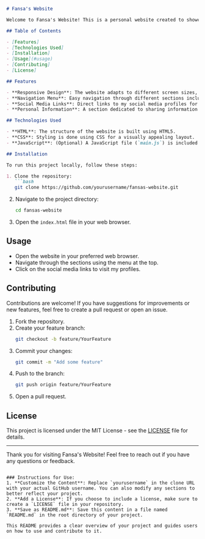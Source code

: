 ```markdown
# Fansa's Website

Welcome to Fansa's Website! This is a personal website created to showcase my background, goals, and contact information. The website is built using HTML and CSS, and it is designed to be responsive across various devices.

## Table of Contents

- [Features]
- [Technologies Used]
- [Installation]
- [Usage](#usage)
- [Contributing]
- [License]

## Features

- **Responsive Design**: The website adapts to different screen sizes, providing a seamless experience on mobile and desktop devices.
- **Navigation Menu**: Easy navigation through different sections including Deskripsi, Tujuan, and Kontak.
- **Social Media Links**: Direct links to my social media profiles for easy connectivity.
- **Personal Information**: A section dedicated to sharing information about myself and my interests.

## Technologies Used

- **HTML**: The structure of the website is built using HTML5.
- **CSS**: Styling is done using CSS for a visually appealing layout.
- **JavaScript**: (Optional) A JavaScript file (`main.js`) is included for any future interactive features.

## Installation

To run this project locally, follow these steps:

1. Clone the repository:
   ```bash
   git clone https://github.com/yourusername/fansas-website.git
   ```
2. Navigate to the project directory:
   ```bash
   cd fansas-website
   ```
3. Open the `index.html` file in your web browser.

## Usage

- Open the website in your preferred web browser.
- Navigate through the sections using the menu at the top.
- Click on the social media links to visit my profiles.

## Contributing

Contributions are welcome! If you have suggestions for improvements or new features, feel free to create a pull request or open an issue.

1. Fork the repository.
2. Create your feature branch:
   ```bash
   git checkout -b feature/YourFeature
   ```
3. Commit your changes:
   ```bash
   git commit -m "Add some feature"
   ```
4. Push to the branch:
   ```bash
   git push origin feature/YourFeature
   ```
5. Open a pull request.

## License

This project is licensed under the MIT License - see the [LICENSE](LICENSE) file for details.

---

Thank you for visiting Fansa's Website! Feel free to reach out if you have any questions or feedback.
```

### Instructions for Use:
1. **Customize the Content**: Replace `yourusername` in the clone URL with your actual GitHub username. You can also modify any sections to better reflect your project.
2. **Add a License**: If you choose to include a license, make sure to create a `LICENSE` file in your repository.
3. **Save as README.md**: Save this content in a file named `README.md` in the root directory of your project.

This README provides a clear overview of your project and guides users on how to use and contribute to it.
